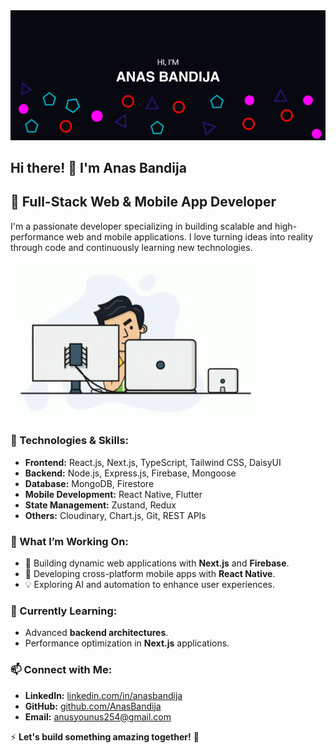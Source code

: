 <img src="./images/Hey I am Anas Bandija.png" alt="bg" width="full"/>

## Hi there! 👋 I'm Anas Bandija

## 🚀 Full-Stack Web & Mobile App Developer

I'm a passionate developer specializing in building scalable and high-performance web and mobile applications. I love turning ideas into reality through code and continuously learning new technologies.

<img src="./images/boy_working_on_code.gif" alt="Boy working on code" width="400"/>

### 🔧 Technologies & Skills:
- **Frontend:** React.js, Next.js, TypeScript, Tailwind CSS, DaisyUI
- **Backend:** Node.js, Express.js, Firebase, Mongoose
- **Database:** MongoDB, Firestore
- **Mobile Development:** React Native, Flutter
- **State Management:** Zustand, Redux
- **Others:** Cloudinary, Chart.js, Git, REST APIs

### 📌 What I’m Working On:
- 🚀 Building dynamic web applications with **Next.js** and **Firebase**.
- 📱 Developing cross-platform mobile apps with **React Native**.
- 💡 Exploring AI and automation to enhance user experiences.

### 🌱 Currently Learning:
- Advanced **backend architectures**.
- Performance optimization in **Next.js** applications.

### 📫 Connect with Me:
- **LinkedIn:** [linkedin.com/in/anasbandija](http://linkedin.com/in/anas-bandija)
- **GitHub:** [github.com/AnasBandija](https://github.com/AnasBandija)
- **Email:** [anusyounus254@gmail.com](anusyounus254@gmail.com)

⚡ **Let's build something amazing together!** 🚀

